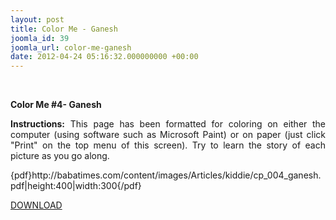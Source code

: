 ```yaml
---
layout: post
title: Color Me - Ganesh
joomla_id: 39
joomla_url: color-me-ganesh
date: 2012-04-24 05:16:32.000000000 +00:00
---
```

<p style="text-align: justify;">&nbsp;</p>
<p style="text-align: justify;"><strong>Color Me #4- Ganesh</strong></p>
<p style="text-align: justify;"><strong style="text-align: justify;">Instructions:</strong><span style="text-align: justify;">&nbsp;This page has been formatted for coloring on either the computer (using software such as Microsoft Paint) or on paper (just click "Print" on the top menu of this screen). Try to learn the story of each picture as you go along.&nbsp;</span></p>
<p><span style="text-align: justify;">{pdf}http://babatimes.com/content/images/Articles/kiddie/cp_004_ganesh.pdf|height:400|width:300{/pdf}</span></p>
<p style="text-align: justify;"><a href="images/Articles/kiddie/cp_004_ganesh.pdf">DOWNLOAD</a></p>
